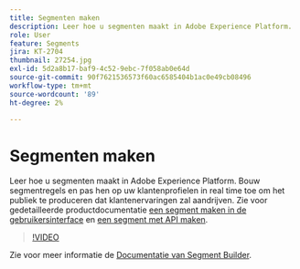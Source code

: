 ```yaml
---
title: Segmenten maken
description: Leer hoe u segmenten maakt in Adobe Experience Platform.
role: User
feature: Segments
jira: KT-2704
thumbnail: 27254.jpg
exl-id: 5d2a8b17-baf9-4c52-9ebc-7f058ab0e64d
source-git-commit: 90f7621536573f60ac6585404b1ac0e49cb08496
workflow-type: tm+mt
source-wordcount: '89'
ht-degree: 2%

---
```


# Segmenten maken

Leer hoe u segmenten maakt in Adobe Experience Platform. Bouw segmentregels en pas hen op uw klantenprofielen in real time toe om het publiek te produceren dat klantenervaringen zal aandrijven. Zie voor gedetailleerde productdocumentatie [een segment maken in de gebruikersinterface](https://experienceleague.adobe.com/docs/experience-platform/segmentation/ui/overview.html) en [een segment met API maken](https://experienceleague.adobe.com/docs/experience-platform/segmentation/tutorials/create-a-segment.html).

>[!VIDEO](https://video.tv.adobe.com/v/27254?quality=12&learn=on)

Zie voor meer informatie de [Documentatie van Segment Builder](https://experienceleague.adobe.com/docs/experience-platform/segmentation/ui/segment-builder.html).
